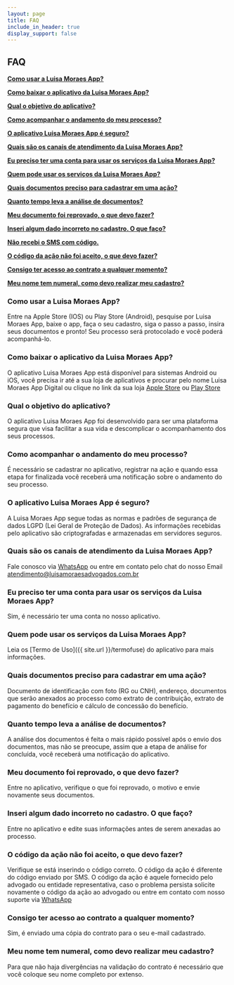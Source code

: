 ```yaml
---
layout: page
title: FAQ
include_in_header: true
display_support: false
---
```


## FAQ
**[Como usar a Luisa Moraes App?](#como-usar-a-luisa-moraes-app)**

**[Como baixar o aplicativo da Luisa Moraes App?](#como-baixar-o-aplicativo-da-luisa-moraes-app)**

**[Qual o objetivo do aplicativo?](#qual-o-objetivo-do-aplicativo)**

**[Como acompanhar o andamento do meu processo?](#como-acompanhar-o-andamento-do-meu-processo)**

**[O aplicativo Luisa Moraes App é seguro?](#o-aplicativo-luisa-moraes-app-é-seguro)**

**[Quais são os canais de atendimento da Luisa Moraes App?](#quais-são-os-canais-de-atendimento-da-luisa-moraes-app)**

**[Eu preciso ter uma conta para usar os serviços da Luisa Moraes App?](#eu-preciso-ter-uma-conta-para-usar-os-serviços-da-luisa-moraes-app)**

**[Quem pode usar os serviços da Luisa Moraes App?](#quem-pode-usar-os-serviços-da-luisa-moraes-app)**

**[Quais documentos preciso para cadastrar em uma ação?](#quais-documentos-preciso-para-cadastrar-em-uma-ação)**

**[Quanto tempo leva a análise de documentos?](#quanto-tempo-leva-a-análise-de-documentos)**

**[Meu documento foi reprovado, o que devo fazer?](#meu-documento-foi-reprovado-o-que-devo-fazer)**

**[Inseri algum dado incorreto no cadastro. O que faço?](#inseri-algum-dado-incorreto-no-cadastro-o-que-faço)**

**[Não recebi o SMS com código.](#não-recebi-o-sms-com-código)**

**[O código da ação não foi aceito, o que devo fazer?](#o-código-da-ação-não-foi-aceito-o-que-devo-fazer)**

**[Consigo ter acesso ao contrato a qualquer momento?](#consigo-ter-acesso-ao-contrato-a-qualquer-momento)**

**[Meu nome tem numeral, como devo realizar meu cadastro?](#meu-nome-tem-numeral-como-devo-realizar-meu-cadastro)**

### Como usar a Luisa Moraes App?

Entre na Apple Store (IOS) ou Play Store (Android), pesquise por Luisa Moraes App, baixe o app, faça o seu cadastro, siga o passo a passo, insira seus documentos e pronto! Seu processo será protocolado e você poderá acompanhá-lo.

### Como baixar o aplicativo da Luisa Moraes App?

O aplicativo Luisa Moraes App está disponível para sistemas Android ou iOS, você precisa ir até a sua loja de aplicativos e procurar pelo nome Luisa Moraes App Digital ou clique no link da sua loja [Apple Store](https://apps.apple.com/br/app/id1570370423) ou [Play Store](https://play.google.com/store/apps/details?id=com.biroapp)

### Qual o objetivo do aplicativo?

O aplicativo Luisa Moraes App foi desenvolvido para ser uma plataforma segura que visa facilitar a sua vida e descomplicar o acompanhamento dos seus processos. 

### Como acompanhar o andamento do meu processo?

É necessário se cadastrar no aplicativo, registrar na ação e quando essa etapa for finalizada você receberá uma notificação sobre o andamento do seu processo.

### O aplicativo Luisa Moraes App é seguro?

A Luisa Moraes App segue todas as normas e padrões de segurança de dados LGPD (Lei Geral de Proteção de Dados). As informações recebidas pelo aplicativo são criptografadas e armazenadas em servidores seguros.

### Quais são os canais de atendimento da Luisa Moraes App?

Fale conosco via [WhatsApp](https://wa.me/5531973489943) ou entre em contato pelo chat do nosso Email atendimento@luisamoraesadvogados.com.br

### Eu preciso ter uma conta para usar os serviços da Luisa Moraes App?

Sim, é necessário ter uma conta no nosso aplicativo.

### Quem pode usar os serviços da Luisa Moraes App?

Leia os [Termo de Uso]({{ site.url }}/termofuse) do aplicativo para mais informações. 

### Quais documentos preciso para cadastrar em uma ação?

Documento de identificação com foto (RG ou CNH), endereço, documentos que serão anexados ao processo como extrato de contribuição, extrato de pagamento do benefício e cálculo de concessão do benefício. 

### Quanto tempo leva a análise de documentos?

A análise dos documentos é feita o mais rápido possível após o envio dos documentos, mas não se preocupe, assim que a etapa de análise for concluída, você receberá uma notificação do aplicativo.

### Meu documento foi reprovado, o que devo fazer?

Entre no aplicativo, verifique o que foi reprovado, o motivo e envie novamente seus documentos.

### Inseri algum dado incorreto no cadastro. O que faço?

Entre no aplicativo e edite suas informações antes de serem anexadas ao processo.

### O código da ação não foi aceito, o que devo fazer?

Verifique se está inserindo o código correto. O código da ação é diferente do código enviado por SMS. O código da ação é aquele fornecido pelo advogado ou entidade representativa, caso o problema persista solicite novamente o código da ação ao advogado ou entre em contato com nosso suporte via [WhatsApp](https://wa.me/5531973489943)

### Consigo ter acesso ao contrato a qualquer momento?

Sim, é enviado uma cópia do contrato para o seu e-mail cadastrado.

### Meu nome tem numeral, como devo realizar meu cadastro?

Para que não haja divergências na validação do contrato é necessário que você coloque seu nome completo por extenso.
